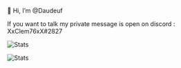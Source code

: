 👋 Hi, I’m @Daudeuf

If you want to talk my private message is open on discord : XxClem76xX#2827

![Stats](https://github-readme-stats.vercel.app/api?username=Daudeuf&show_icons=true)

![Stats](https://github-readme-stats.vercel.app/api/top-langs/?username=Daudeuf&theme=blue-green)

<!---
Daudeuf/Daudeuf is a ✨ special ✨ repository because its `README.md` (this file) appears on your GitHub profile.
You can click the Preview link to take a look at your changes.
--->
